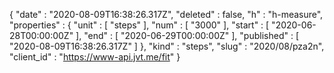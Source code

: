 {
  "date" : "2020-08-09T16:38:26.317Z",
  "deleted" : false,
  "h" : "h-measure",
  "properties" : {
    "unit" : [ "steps" ],
    "num" : [ "3000" ],
    "start" : [ "2020-06-28T00:00:00Z" ],
    "end" : [ "2020-06-29T00:00:00Z" ],
    "published" : [ "2020-08-09T16:38:26.317Z" ]
  },
  "kind" : "steps",
  "slug" : "2020/08/pza2n",
  "client_id" : "https://www-api.jvt.me/fit"
}
